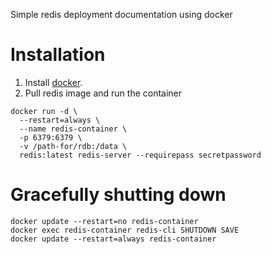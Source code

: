 Simple redis deployment documentation using docker

# Installation

1. Install [docker](https://docs.docker.com/engine/install/).
2. Pull redis image and run the container

```shell
docker run -d \
  --restart=always \
  --name redis-container \
  -p 6379:6379 \
  -v /path-for/rdb:/data \
  redis:latest redis-server --requirepass secretpassword
```

# Gracefully shutting down

```shell
docker update --restart=no redis-container
docker exec redis-container redis-cli SHUTDOWN SAVE
docker update --restart=always redis-container
```
